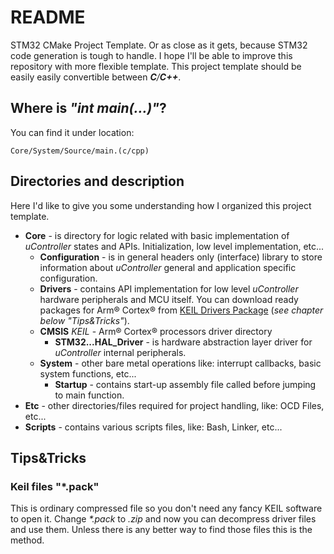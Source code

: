 # README

STM32 CMake Project Template. Or as close as it gets, because STM32 code generation is tough to handle. I hope I'll be 
able to improve this repository with more flexible template. This project template should be easily easily convertible
between ***C**/**C++***.

## Where is *"int main(...)"*?

You can find it under location:

```
Core/System/Source/main.(c/cpp)
```

## Directories and description

Here I'd like to give you some understanding how I organized this project template.

+ **Core** - is directory for logic related with basic implementation of *uController* states and APIs. Initialization, 
  low level implementation, etc...
  - **Configuration** - is in general headers only (interface) library to store information about *uController* general
    and application specific configuration.
  - **Drivers** - contains API implementation for low level *uController* hardware peripherals and MCU itself. You can
    download ready packages for Arm® Cortex® from [KEIL Drivers Package](https://www.keil.com/dd2/) (*see chapter below 
    "Tips&Tricks"*).
  - **CMSIS** *KEIL* - Arm® Cortex® processors driver directory 
    + **STM32...HAL_Driver** - is hardware abstraction layer driver for *uController* internal peripherals.
  - **System** - other bare metal operations like: interrupt callbacks, basic system functions, etc...
    + **Startup** - contains start-up assembly file called before jumping to main function.
+ **Etc** - other directories/files required for project handling, like: OCD Files, etc...
+ **Scripts** - contains various scripts files, like: Bash, Linker, etc...

## Tips&Tricks

### Keil files "*.pack"

This is ordinary compressed file so you don't need any fancy KEIL software to open it. Change *\*.pack* to *\.zip* and
now you can decompress driver files and use them. Unless there is any better way to find those files this is the method.